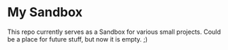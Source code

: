 # My Sandbox

This repo currently serves as a Sandbox for various small
projects. Could be a place for future stuff, but now it
is empty. ;)
